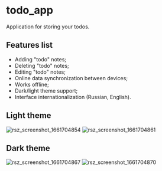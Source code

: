 # todo_app

Application for storing your todos.

## Features list

* Adding "todo" notes;
* Deleting "todo" notes;
* Editing "todo" notes;
* Online data synchronization between devices;
* Works offline;
* Dark/light theme support;
* Interface internationalization (Russian, English).

## Light theme

![rsz_screenshot_1661704854](https://user-images.githubusercontent.com/42353842/187085180-0fa9effb-5a57-4a59-a006-8dd8b3df8f9f.png)
![rsz_screenshot_1661704861](https://user-images.githubusercontent.com/42353842/187085320-28fffc23-44f3-4086-ba42-449177c1c271.png)

## Dark theme

![rsz_screenshot_1661704867](https://user-images.githubusercontent.com/42353842/187085324-04667afd-d104-4ebc-9f6e-51ba2b1fa9f4.png)
![rsz_screenshot_1661704870](https://user-images.githubusercontent.com/42353842/187085337-e035c9cb-00dc-4c27-abe8-e34edbcc3fd6.png)
